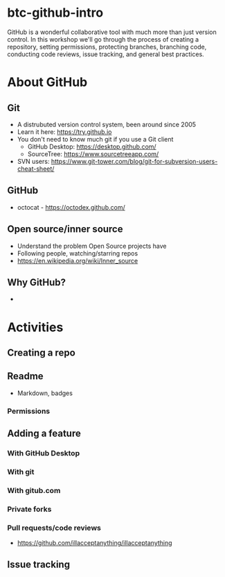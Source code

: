 # btc-github-intro
GitHub is a wonderful collaborative tool with much more than just version control. In this workshop we'll go through the process of creating a repository, setting permissions, protecting branches, branching code, conducting code reviews, issue tracking, and general best practices.

# About GitHub
## Git
- A distrubuted version control system, been around since 2005
- Learn it here: https://try.github.io
- You don't need to know much git if you use a Git client
  - GitHub Desktop: https://desktop.github.com/
  - SourceTree: https://www.sourcetreeapp.com/
- SVN users: https://www.git-tower.com/blog/git-for-subversion-users-cheat-sheet/

## GitHub
- octocat - https://octodex.github.com/
## Open source/inner source
- Understand the problem Open Source projects have
- Following people, watching/starring repos
- https://en.wikipedia.org/wiki/Inner_source

## Why GitHub?
- 

# Activities

## Creating a repo

## Readme
- Markdown, badges

### Permissions

## Adding a feature 

### With GitHub Desktop

### With git

### With gitub.com

### Private forks

### Pull requests/code reviews
- https://github.com/illacceptanything/illacceptanything

## Issue tracking

